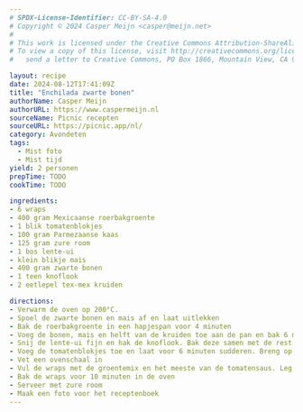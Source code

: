 ```yaml
---
# SPDX-License-Identifier: CC-BY-SA-4.0
# Copyright © 2024 Casper Meijn <casper@meijn.net>
# 
# This work is licensed under the Creative Commons Attribution-ShareAlike 4.0 International License. 
# To view a copy of this license, visit http://creativecommons.org/licenses/by-sa/4.0/ or 
#   send a letter to Creative Commons, PO Box 1866, Mountain View, CA 94042, USA.

layout: recipe
date: 2024-08-12T17:41:09Z
title: "Enchilada zwarte bonen"
authorName: Casper Meijn
authorURL: https://www.caspermeijn.nl
sourceName: Picnic recepten
sourceURL: https://picnic.app/nl/
category: Avondeten
tags:
  - Mist foto
  - Mist tijd
yield: 2 personen
prepTime: TODO
cookTime: TODO 

ingredients:
- 6 wraps
- 400 gram Mexicaanse roerbakgroente
- 1 blik tomatenblokjes
- 100 gram Parmezaanse kaas
- 125 gram zure room
- 1 bos lente-ui
- klein blikje mais
- 400 gram zwarte bonen
- 1 teen knoflook
- 2 eetlepel tex-mex kruiden

directions:
- Verwarm de oven op 200°C. 
- Spoel de zwarte bonen en mais af en laat uitlekken
- Bak de roerbakgroente in een hapjespan voor 4 minuten
- Voeg de bonen, mais en helft van de kruiden toe aan de pan en bak 6 minuten
- Snij de lente-ui fijn en hak de knoflook. Bak deze samen met de rest van de kruiden in een tweede pan voor 2 minuten
- Voeg de tomatenblokjes toe en laat voor 6 minuten sudderen. Breng op smaak met peper en zout
- Vet een ovenschaal in
- Vul de wraps met de groentemix en het meeste van de tomatensaus. Leg warps in de ovenschaal en verdeel de resterende saus en kaas over de schaal
- Bak de wraps voor 10 minuten in de oven
- Serveer met zure room
- Maak een foto voor het receptenboek
---
```

